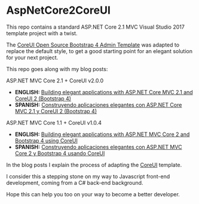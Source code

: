 # AspNetCore2CoreUI

This repo contains a standard ASP.NET Core 2.1 MVC Visual Studio 2017 template project with a twist.

The [CoreUI Open Source Bootstrap 4 Admin Template](http://coreui.io/) was adapted to replace the default style, to get a good starting point for an elegant solution for your next project.

This repo goes along with my blog posts:

ASP.NET MVC Core 2.1 + CoreUI v2.0.0

* **ENGLISH:** [Building elegant applications with ASP.NET Core MVC 2.1 and CoreUI 2 (Bootstrap 4)](http://www.coderepo.blog/posts/building-elegant-applications-aspnet-core-mvc-2.1-coreui-2-bootstrap-4/)
* **SPANISH:** [Construyendo aplicaciones elegantes con ASP.NET Core MVC 2.1 y CoreUI 2 (Bootstrap 4)](http://www.coderepo.blog/posts/construyendo-aplicaciones-elegantes-aspnet-core-mvc-2.1-coreui-2-bootstrap-4/)

ASP.NET MVC Core 1.1 + CoreUI v1.0.4

* **ENGLISH:** [Building elegant applications with ASP.NET MVC Core 2 and Bootstrap 4 using CoreUI](http://www.coderepo.blog/posts/building-elegant-applications-aspnet-mvc-core-2-bootstrap-4-coreui/)
* **SPANISH:** [Construyendo aplicaciones elegantes con ASP.NET MVC Core 2 y Bootstrap 4 usando CoreUI](http://www.coderepo.blog/posts/construyendo-aplicaciones-elegantes-aspnet-mvc-core-2-bootstrap-4-coreui/)

In the blog posts I explain the process of adapting the [CoreUI](http://coreui.io/) template.

I consider this a stepping stone on my way to Javascript front-end development, coming from a C# back-end background.

Hope this can help you too on your way to become a better developer.

